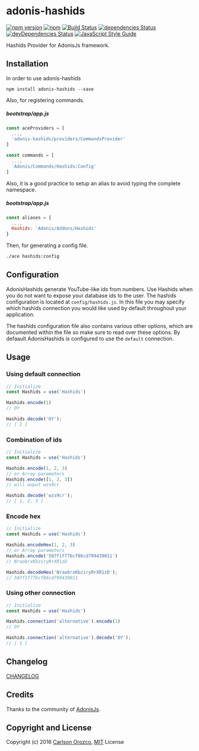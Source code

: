 # adonis-hashids

[![npm version](https://badge.fury.io/js/adonis-hashids.svg)](https://badge.fury.io/js/adonis-hashids)
[![npm](https://img.shields.io/npm/dt/adonis-hashids.svg)](https://www.npmjs.com/package/adonis-hashids)
[![Build Status](https://travis-ci.org/carlsonorozco/adonis-hashids.svg?branch=master)](https://travis-ci.org/carlsonorozco/adonis-hashids)
[![dependencies Status](https://david-dm.org/carlsonorozco/adonis-hashids/status.svg)](https://david-dm.org/carlsonorozco/adonis-hashids)
[![devDependencies Status](https://david-dm.org/carlsonorozco/adonis-hashids/dev-status.svg)](https://david-dm.org/carlsonorozco/adonis-hashids?type=dev)
[![JavaScript Style Guide](https://img.shields.io/badge/code%20style-standard-brightgreen.svg)](http://standardjs.com/)

Hashids Provider for AdonisJs framework.

## Installation

In order to use adonis-hashids

```
npm install adonis-hashids --save
```

Also, for registering commands.

##### bootstrap/app.js
```javascript
const aceProviders = [
  ...,
  'adonis-hashids/providers/CommandsProvider'
]

const commands = [
  ...,
  'Adonis/Commands/Hashids:Config'
]
```

Also, it is a good practice to setup an alias to avoid typing the complete namespace.

##### bootstrap/app.js
```javascript
const aliases = {
  ...,
  Hashids: 'Adonis/Addons/Hashids'
}
```

Then, for generating a config file.
```bash
./ace hashids:config
```

## Configuration

AdonisHashids generate YouTube-like ids from numbers. Use Hashids when you do not want to expose your database ids to the user. The hashids configuration is located at `config/hashids.js`. In this file you may specify which hashids connection you would like used by default throughout your application.

The hashids configuration file also contains various other options, which are documented within the file so make sure to read over these options. By defaault AdonisHashids is configured to use the `default` connection.

## Usage

### Using default connection

```javascript
// Initialize
const Hashids = use('Hashids')

Hashids.encode(1)
// OY

Hashids.decode('OY');
// [ 1 ]
```

### Combination of ids

```javascript
// Initialize
const Hashids = use('Hashids')

Hashids.encode(1, 2, 3)
// or Array parameters
Hashids.encode([1, 2, 3])
// will ouput wzs9cr

Hashids.decode('wzs9cr');
// [ 1, 2, 3 ]
```

### Encode hex

```javascript
// Initialize
const Hashids = use('Hashids')

Hashids.encodeHex(1, 2, 3)
// or Array parameters
Hashids.encode('507f1f77bcf86cd799439011')
// Nrao6rxKbziryRrXR1zD

Hashids.decodeHex('Nrao6rxKbziryRrXR1zD');
// 507f1f77bcf86cd799439011
```

### Using other connection

```javascript
// Initialize
const Hashids = use('Hashids')

Hashids.connection('alternative').encode(1)
// OY

Hashids.connection('alternative').decode('OY');
// [ 1 ]
```

## Changelog

[CHANGELOG](CHANGELOG.md)

## Credits

Thanks to the community of [AdonisJs](http://www.adonisjs.com/).

## Copyright and License

Copyright (c) 2016 [Carlson Orozco](http://carlsonorozco.com/), [MIT](LICENSE.md) License